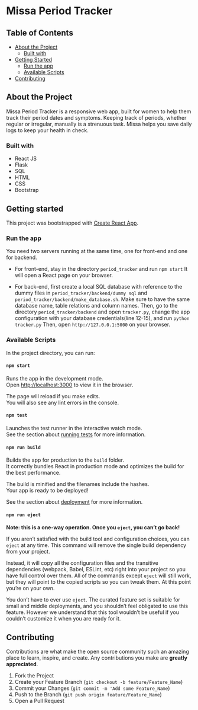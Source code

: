 # Missa Period Tracker

## Table of Contents

* [About the Project](#about-the-project)
    * [Built with](#built-with)
* [Getting Started](#getting-started)
    * [Run the app](#run-the-app)    
    * [Available Scripts](#available-scripts)
* [Contributing](#contributing)

## About the Project

Missa Period Tracker is a responsive web app, built for women to help them track their period dates and symptoms. Keeping track of periods, whether regular or irregular, manually is a strenuous task. Missa helps you save daily logs to keep your health in check.

### Built with
* React JS
* Flask
* SQL
* HTML
* CSS
* Bootstrap

## Getting started

This project was bootstrapped with [Create React App](https://github.com/facebook/create-react-app).

### Run the app

You need two servers running at the same time, one for front-end and one for backend.

* For front-end, stay in the directory `period_tracker` and run
``` npm start ```
It will open a React page on your browser. 

* For back-end, first create a local SQL database with reference to the dummy files in `period_tracker/backend/dummy sql` and `period_tracker/backend/make_database.sh`. Make sure to have the same database name, table relations and column names. Then, go to the directory `period_tracker/backend` and open ```tracker.py```, change the app configuration with your database credentials(line 12-15), and run
```python tracker.py```
Then, open `http://127.0.0.1:5000` on your browser.


### Available Scripts

In the project directory, you can run:

#### `npm start`

Runs the app in the development mode.\
Open [http://localhost:3000](http://localhost:3000) to view it in the browser.

The page will reload if you make edits.\
You will also see any lint errors in the console.

#### `npm test`

Launches the test runner in the interactive watch mode.\
See the section about [running tests](https://facebook.github.io/create-react-app/docs/running-tests) for more information.

#### `npm run build`

Builds the app for production to the `build` folder.\
It correctly bundles React in production mode and optimizes the build for the best performance.

The build is minified and the filenames include the hashes.\
Your app is ready to be deployed!

See the section about [deployment](https://facebook.github.io/create-react-app/docs/deployment) for more information.

#### `npm run eject`

**Note: this is a one-way operation. Once you `eject`, you can’t go back!**

If you aren’t satisfied with the build tool and configuration choices, you can `eject` at any time. This command will remove the single build dependency from your project.

Instead, it will copy all the configuration files and the transitive dependencies (webpack, Babel, ESLint, etc) right into your project so you have full control over them. All of the commands except `eject` will still work, but they will point to the copied scripts so you can tweak them. At this point you’re on your own.

You don’t have to ever use `eject`. The curated feature set is suitable for small and middle deployments, and you shouldn’t feel obligated to use this feature. However we understand that this tool wouldn’t be useful if you couldn’t customize it when you are ready for it.


## Contributing

Contributions are what make the open source community such an amazing place to learn, inspire, and create. Any contributions you make are **greatly appreciated**.

1. Fork the Project
2. Create your Feature Branch (`git checkout -b feature/Feature_Name`)
3. Commit your Changes (`git commit -m 'Add some Feature_Name`)
4. Push to the Branch (`git push origin feature/Feature_Name`)
5. Open a Pull Request